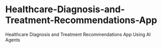 # Healthcare-Diagnosis-and-Treatment-Recommendations-App
Healthcare Diagnosis and Treatment Recommendations App Using AI Agents
